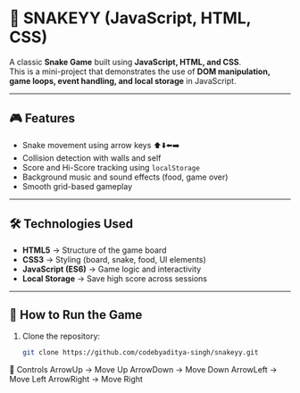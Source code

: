 # 🐍 SNAKEYY (JavaScript, HTML, CSS)

A classic **Snake Game** built using **JavaScript, HTML, and CSS**.  
This is a mini-project that demonstrates the use of **DOM manipulation, game loops, event handling, and local storage** in JavaScript.

---

## 🎮 Features
- Snake movement using arrow keys ⬆️⬇️⬅️➡️  
- Collision detection with walls and self  
- Score and Hi-Score tracking using `localStorage`  
- Background music and sound effects (food, game over)  
- Smooth grid-based gameplay  

---

## 🛠️ Technologies Used
- **HTML5** → Structure of the game board  
- **CSS3** → Styling (board, snake, food, UI elements)  
- **JavaScript (ES6)** → Game logic and interactivity  
- **Local Storage** → Save high score across sessions  

---

## 🚀 How to Run the Game
1. Clone the repository:
   ```bash
   git clone https://github.com/codebyaditya-singh/snakeyy.git
🎵 Controls
ArrowUp → Move Up
ArrowDown → Move Down
ArrowLeft → Move Left
ArrowRight → Move Right
